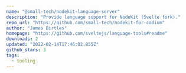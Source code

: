 ```yaml
---
name: "@small-tech/nodekit-language-server"
description: "Provide language support for NodeKit (Svelte fork)."
repo_url: "https://github.com/small-tech/nodekit-for-codium"
author: "James Birtles"
homepage: "https://github.com/sveltejs/language-tools#readme"
downloads: 2
updated: "2022-02-14T17:46:02.855Z"
github_stars: 3
tags: 
  - tooling
---
```

